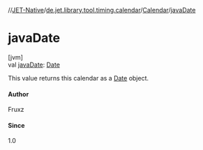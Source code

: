 //[JET-Native](../../../index.md)/[de.jet.library.tool.timing.calendar](../index.md)/[Calendar](index.md)/[javaDate](java-date.md)

# javaDate

[jvm]\
val [javaDate](java-date.md): [Date](https://docs.oracle.com/javase/8/docs/api/java/util/Date.html)

This value returns this calendar as a [Date](https://docs.oracle.com/javase/8/docs/api/java/util/Date.html) object.

#### Author

Fruxz

#### Since

1.0
